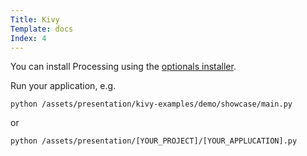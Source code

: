 ```yaml
---
Title: Kivy
Template: docs
Index: 4
---
```


You can install Processing using the [optionals installer](%base_url%?Manual/Installation/Install%20optionals).

Run your application, e.g.

<pre class="command-line" data-prompt="~$"><code class="language-bash">python /assets/presentation/kivy-examples/demo/showcase/main.py</code></pre>

or

<pre class="command-line" data-prompt="~$"><code class="language-bash">python /assets/presentation/[YOUR_PROJECT]/[YOUR_APPLUCATION].py</code></pre>